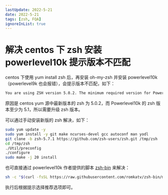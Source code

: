 ```yaml
---
lastUpdate: 2022-5-21
date: 2022-5-21
tags: [zsh, FQA]
ignoreInList: true
---
```


# 解决 centos 下 zsh 安装 powerlevel10k 提示版本不匹配

centos 下使用 yum install zsh 后，再安装 oh-my-zsh 并安装 powerlevel10k（powerlevel9k 也会报错），会提示版本不匹配，如下：

```sh
You are using ZSH version 5.0.2. The minimum required version for Powerlevel10k is 5.1.
```

原因是 centos yum 源中最新版本的 zsh 为 5.0.2，而 Powerlevel10k 的 zsh 版本至少为 5.1，所以需要升级 zsh 版本。

可以通过手动安装新版的 zsh 解决，如下：

```sh
sudo yum update -y
sudo yum install -y git make ncurses-devel gcc autoconf man yodl
git clone -b zsh-5.7.1 https://github.com/zsh-users/zsh.git /tmp/zsh
cd /tmp/zsh
./Util/preconfig
./configure
sudo make -j 20 install
```

也可直接通过 powerlevel10k 作者提供的脚本 [zsh-bin](https://github.com/romkatv/zsh-bin) 来解决：

```sh
sh -c "$(curl -fsSL https://raw.githubusercontent.com/romkatv/zsh-bin/master/install)"
```

执行后根据提示选择推荐选项即可。
